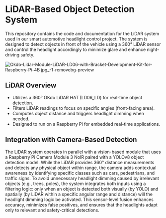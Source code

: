 # LiDAR-Based Object Detection System

This repository contains the code and documentation for the LiDAR system used in our smart automotive headlight control project. The system is designed to detect objects in front of the vehicle using a 360° LiDAR sensor and control the headlight accordingly to minimize glare and enhance night-driving safety.

![Okdo-Lidar-Module-LiDAR-LD06-with-Bracket-Development-Kit-for-Raspberry-Pi-4B jpg_-1-removebg-preview](https://github.com/user-attachments/assets/ff95dacb-4641-42b5-96e1-443ac7ceee87)


## LiDAR Overview

- Utilizes a 360° OKdo LiDAR HAT (LD06_LD) for real-time object detection.
- Filters LiDAR readings to focus on specific angles (front-facing area).
- Computes object distance and triggers headlight dimming when needed.
- Designed to run on a Raspberry Pi for embedded real-time applications.

## Integration with Camera-Based Detection

The LiDAR system operates in parallel with a vision-based module that uses a Raspberry Pi Camera Module 3 NoIR paired with a YOLOv8 object detection model. While the LiDAR provides 360° distance measurements and detects any physical object within range, the camera adds contextual awareness by identifying specific classes such as cars, pedestrians, and traffic signs. To avoid unnecessary headlight dimming caused by irrelevant objects (e.g., trees, poles), the system integrates both inputs using a filtering logic: only when an object is detected both visually (by YOLO) and spatially (by LiDAR within a specific angular range and distance) will the headlight dimming logic be activated. This sensor-level fusion enhances accuracy, minimizes false positives, and ensures that the headlights adapt only to relevant and safety-critical detections.
